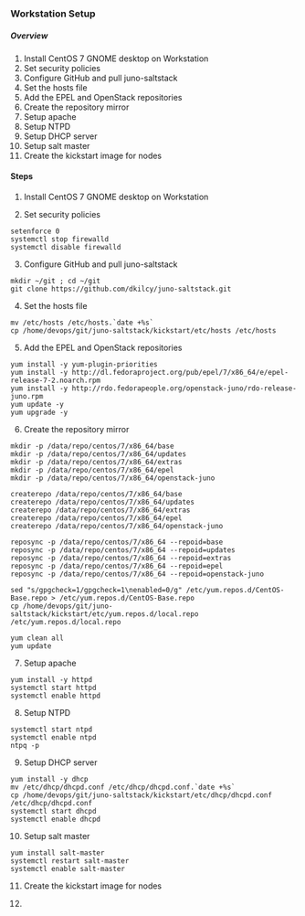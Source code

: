 ### Workstation Setup

##### Overview

1. Install CentOS 7 GNOME desktop on Workstation  
2. Set security policies  
3. Configure GitHub and pull juno-saltstack  
4. Set the hosts file  
5. Add the EPEL and OpenStack repositories  
6. Create the repository mirror  
7. Setup apache  
8. Setup NTPD  
9. Setup DHCP server   
10. Setup salt master  
11. Create the kickstart image for nodes  

#### Steps

1. Install CentOS 7 GNOME desktop on Workstation  

2. Set security policies  
```
setenforce 0
systemctl stop firewalld
systemctl disable firewalld
```

3. Configure GitHub and pull juno-saltstack  
```
mkdir ~/git ; cd ~/git
git clone https://github.com/dkilcy/juno-saltstack.git
```

4. Set the hosts file  
```
mv /etc/hosts /etc/hosts.`date +%s`
cp /home/devops/git/juno-saltstack/kickstart/etc/hosts /etc/hosts
```

5. Add the EPEL and OpenStack repositories  
```
yum install -y yum-plugin-priorities
yum install -y http://dl.fedoraproject.org/pub/epel/7/x86_64/e/epel-release-7-2.noarch.rpm
yum install -y http://rdo.fedorapeople.org/openstack-juno/rdo-release-juno.rpm
yum update -y
yum upgrade -y
```

6. Create the repository mirror  
```
mkdir -p /data/repo/centos/7/x86_64/base
mkdir -p /data/repo/centos/7/x86_64/updates
mkdir -p /data/repo/centos/7/x86_64/extras
mkdir -p /data/repo/centos/7/x86_64/epel
mkdir -p /data/repo/centos/7/x86_64/openstack-juno

createrepo /data/repo/centos/7/x86_64/base
createrepo /data/repo/centos/7/x86_64/updates
createrepo /data/repo/centos/7/x86_64/extras
createrepo /data/repo/centos/7/x86_64/epel
createrepo /data/repo/centos/7/x86_64/openstack-juno

reposync -p /data/repo/centos/7/x86_64 --repoid=base
reposync -p /data/repo/centos/7/x86_64 --repoid=updates
reposync -p /data/repo/centos/7/x86_64 --repoid=extras
reposync -p /data/repo/centos/7/x86_64 --repoid=epel
reposync -p /data/repo/centos/7/x86_64 --repoid=openstack-juno

sed "s/gpgcheck=1/gpgcheck=1\nenabled=0/g" /etc/yum.repos.d/CentOS-Base.repo > /etc/yum.repos.d/CentOS-Base.repo
cp /home/devops/git/juno-saltstack/kickstart/etc/yum.repos.d/local.repo /etc/yum.repos.d/local.repo

yum clean all
yum update

```
7. Setup apache  
```
yum install -y httpd
systemctl start httpd
systemctl enable httpd
```

8. Setup NTPD  
```
systemctl start ntpd
systemctl enable ntpd
ntpq -p
```

9. Setup DHCP server   
```
yum install -y dhcp
mv /etc/dhcp/dhcpd.conf /etc/dhcp/dhcpd.conf.`date +%s`
cp /home/devops/git/juno-saltstack/kickstart/etc/dhcp/dhcpd.conf /etc/dhcp/dhcpd.conf
systemctl start dhcpd
systemctl enable dhcpd
```

10. Setup salt master  
```
yum install salt-master
systemctl restart salt-master
systemctl enable salt-master
```

11. Create the kickstart image for nodes  

12. 
